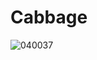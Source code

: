 # Cabbage

![040037](https://user-images.githubusercontent.com/50277379/140708606-5e79f143-4368-4ed6-a1c6-33da860eaaf9.jpg)

